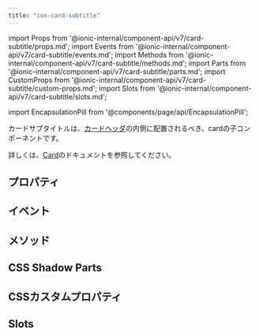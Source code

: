 ```yaml
---
title: "ion-card-subtitle"
---
```

import Props from '@ionic-internal/component-api/v7/card-subtitle/props.md';
import Events from '@ionic-internal/component-api/v7/card-subtitle/events.md';
import Methods from '@ionic-internal/component-api/v7/card-subtitle/methods.md';
import Parts from '@ionic-internal/component-api/v7/card-subtitle/parts.md';
import CustomProps from '@ionic-internal/component-api/v7/card-subtitle/custom-props.md';
import Slots from '@ionic-internal/component-api/v7/card-subtitle/slots.md';

import EncapsulationPill from '@components/page/api/EncapsulationPill';

<EncapsulationPill type="shadow" />


カードサブタイトルは、[カードヘッダ](./card-header)の内側に配置されるべき、cardの子コンポーネントです。

詳しくは、[Card](./card)のドキュメントを参照してください。


## プロパティ
<Props />

## イベント
<Events />

## メソッド
<Methods />

## CSS Shadow Parts
<Parts />

## CSSカスタムプロパティ
<CustomProps />

## Slots
<Slots />
